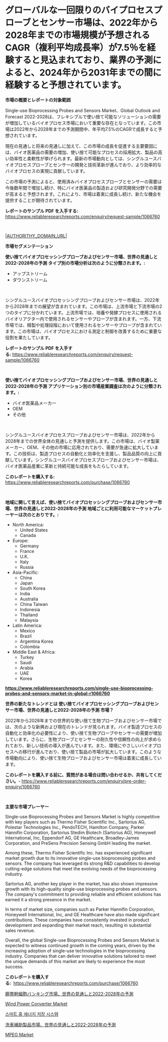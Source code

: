 <p><h1>グローバルな一回限りのバイプロセスプローブとセンサー市場は、2022年から2028年までの市場規模が予想されるCAGR（複利平均成長率）が7.5％を経験すると見込まれており、業界の予測によると、2024年から2031年までの間に経験すると予想されています。</h1></p><p><strong>市場の概要とレポートの対象範囲</strong></p>
<p><p>Single-use Bioprocessing Probes and Sensors Market、Global Outlook and Forecast 2022-2028は、フレキシブルで使い捨て可能なソリューションの需要が増加しているバイオプロセス市場において重要な存在となっています。この市場は2022年から2028年までの予測期間中、年平均7.5%のCAGRで成長すると予想されています。</p><p>現在の見通しと将来の見通しに加えて、この市場の成長を促進する主要要因には、バイオ医薬品の需要の増加、使い捨て可能なプロセスの採用拡大、製品の高い効率性と柔軟性が挙げられます。最新の市場動向としては、シングルユースバイオプロセスプローブとセンサーの開発と技術革新が進んでおり、より効率的なバイオプロセスの実現に貢献しています。</p><p>この市場の予測によると、使用済みバイオプロセスプローブとセンサーの需要は今後数年間で増加し続け、特にバイオ医薬品の製造および研究開発分野での需要が高まると予想されます。これにより、市場は着実に成長し続け、新たな機会を提供することが期待されています。</p></p>
<p><strong>レポートのサンプル PDF を入手する:</strong> <a href="https://www.reliableresearchreports.com/enquiry/request-sample/1066760">https://www.reliableresearchreports.com/enquiry/request-sample/1066760</a></p>
<p>&nbsp;</p>
<p><a href="|AUTHORITHY_DOMAIN_URL|">|AUTHORITHY_DOMAIN_URL|</a></p>
<p><strong>市場セグメンテーション</strong></p>
<p><strong>使い捨てバイオプロセッシングプローブおよびセンサー市場、世界の見通しと2022-2028年の予測 タイプ別の市場分析は次のように分類されます。:</strong></p>
<p><ul><li>アップストリーム</li><li>ダウンストリーム</li></ul></p>
<p>&nbsp;</p>
<p><p>シングルユースバイオプロセッシングプローブおよびセンサー市場は、2022年から2028年までの展望が含まれています。この市場は、上流市場と下流市場の2つのタイプに分かれています。上流市場では、培養や発酵プロセスに使用されるバイオリアクター内で使用されるセンサーやプローブが含まれます。一方、下流市場では、精製や処理段階において使用されるセンサーやプローブが含まれています。この市場は、バイオプロセスにおける測定と制御を改善するために重要な役割を果たしています。</p></p>
<p><strong>レポートのサンプル PDF を入手する:</strong>&nbsp;<a href="https://www.reliableresearchreports.com/enquiry/request-sample/1066760">https://www.reliableresearchreports.com/enquiry/request-sample/1066760</a></p>
<p>&nbsp;</p>
<p><strong> 使い捨てバイオプロセッシングプローブおよびセンサー市場、世界の見通しと2022-2028年の予測 アプリケーション別の市場産業調査は次のように分類されます。:</strong></p>
<p><ul><li>バイオ医薬品メーカー</li><li>OEM</li><li>その他</li></ul></p>
<p>&nbsp;</p>
<p><p>シングルユースバイオプロセスプローブおよびセンサー市場は、2022年から2028年までの世界全体の見通しと予測を提供します。この市場は、バイオ製薬メーカー、OEM、その他の市場に応用されており、需要が急速に拡大しています。この技術は、製造プロセスの自動化と効率化を支援し、製品品質の向上に貢献しています。シングルユースバイオプロセスプローブおよびセンサー市場は、バイオ医薬品産業に革新と持続可能な成長をもたらしています。</p></p>
<p><strong>このレポートを購入する:</strong>&nbsp; <a href="https://www.reliableresearchreports.com/purchase/1066760">https://www.reliableresearchreports.com/purchase/1066760</a></p>
<p>&nbsp;</p>
<p><strong>地域に関して言えば、使い捨てバイオプロセッシングプローブおよびセンサー市場、世界の見通しと2022-2028年の予測 地域ごとに利用可能なマーケットプレーヤーは次のとおりです。:</strong></p>
<p><ul>
    <li>
        North America:
        <ul>
            <li>United States</li>
            <li>Canada</li>
        </ul>
    </li>
    <li>
        Europe:
        <ul>
            <li>Germany</li>
            <li>France</li>
            <li>U.K.</li>
            <li>Italy</li>
            <li>Russia</li>
        </ul>
    </li>
    <li>
        Asia-Pacific:
        <ul>
            <li>China</li>
            <li>Japan</li>
            <li>South Korea</li>
            <li>India</li>
            <li>Australia</li>
            <li>China Taiwan</li>
            <li>Indonesia</li>
            <li>Thailand</li>
            <li>Malaysia</li>
        </ul>
    </li>
    <li>
        Latin America:
        <ul>
            <li>Mexico</li>
            <li>Brazil</li>
            <li>Argentina Korea</li>
            <li>Colombia</li>
        </ul>
    </li>
    <li>
        Middle East & Africa:
        <ul>
            <li>Turkey</li>
            <li>Saudi</li>
            <li>Arabia</li>
            <li>UAE</li>
            <li>Korea</li>
        </ul>
    </li>
    </ul></p>
<p><strong><a href="https://www.reliableresearchreports.com/single-use-bioprocessing-probes-and-sensors-market-in-global-r1066760">https://www.reliableresearchreports.com/single-use-bioprocessing-probes-and-sensors-market-in-global-r1066760</a></strong>&nbsp;</p>
<p><strong>世界の新たなトレンドとは 使い捨てバイオプロセッシングプローブおよびセンサー市場、世界の見通しと2022-2028年の予測 市場？</strong></p>
<p><p>2022年から2028年までの世界的な使い捨て生物プローブおよびセンサー市場では、次のような新興および現在のトレンドが見られます。バイオ製造プロセスの自動化と効率化の必要性により、使い捨て生物プローブやセンサーの需要が増加しています。さらに、生物プローブとセンサーの耐久性や信頼性の向上が求められており、新しい技術の導入が進んでいます。また、環境にやさしいバイオプロセスへの移行が進んでおり、使い捨て製品の市場が拡大しています。このような市場動向により、使い捨て生物プローブおよびセンサー市場は着実に成長しています。</p></p>
<p><strong>このレポートを購入する前に、質問がある場合は問い合わせるか、共有してください。</strong>- <a href="https://www.reliableresearchreports.com/enquiry/pre-order-enquiry/1066760">https://www.reliableresearchreports.com/enquiry/pre-order-enquiry/1066760</a></p>
<p>&nbsp;</p>
<p><strong>主要な市場プレーヤー</strong></p>
<p><p>Single-use Bioprocessing Probes and Sensors Market is highly competitive with key players such as Thermo Fisher Scientific Inc., Sartorius AG, Polestar Technologies Inc., PendoTECH, Hamilton Company, Parker Hannifin Corporation, Sartorius Stedim Biotech (Sartorius AG), Honeywell International, Inc, Eppendorf AG, GE Healthcare, Broadley-James Corporation, and PreSens Precision Sensing GmbH leading the market.</p><p>Among these, Thermo Fisher Scientific Inc. has experienced significant market growth due to its innovative single-use bioprocessing probes and sensors. The company has leveraged its strong R&D capabilities to develop cutting-edge solutions that meet the evolving needs of the bioprocessing industry.</p><p>Sartorius AG, another key player in the market, has also shown impressive growth with its high-quality single-use bioprocessing probes and sensors. The company's commitment to providing reliable and efficient solutions has earned it a strong presence in the market.</p><p>In terms of market size, companies such as Parker Hannifin Corporation, Honeywell International, Inc, and GE Healthcare have also made significant contributions. These companies have consistently invested in product development and expanding their market reach, resulting in substantial sales revenue.</p><p>Overall, the global Single-use Bioprocessing Probes and Sensors Market is expected to witness continued growth in the coming years, driven by the increasing adoption of single-use technologies in the bioprocessing industry. Companies that can deliver innovative solutions tailored to meet the unique demands of this market are likely to experience the most success.</p></p>
<p><strong>このレポートを購入する:</strong>&nbsp;&nbsp;<a href="https://www.reliableresearchreports.com/purchase/1066760">https://www.reliableresearchreports.com/purchase/1066760</a></p>
<p><p><a href="https://github.com/MosesSpinka1914/Market-Research-Report-List-2/blob/main/3975557131074.md">臍帯幹細胞バンキング市場、世界の見通しと2022-2028年の予測</a></p><p><a href="https://issuu.com/reportprime-2/docs/wind-power-converter-market-size-2030.pptx">Wind Power Converter Market</a></p><p><a href="https://github.com/konokaryan/Market-Research-Report-List-1/blob/main/2937845119518.md">스마트 홈 에너지 저장 시스템</a></p><p><a href="https://github.com/RudyBoyer2017/Market-Research-Report-List-1/blob/main/7316212131075.md">洗車補助製品市場、世界の見通しと2022-2028年の予測</a></p><p><a href="https://github.com/kpvmspce33/Market-Research-Report-List-1/blob/main/mpeg-market.md">MPEG Market</a></p></p>
